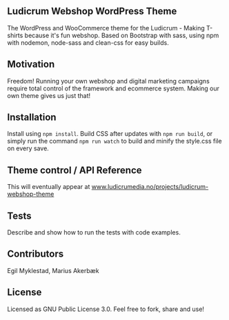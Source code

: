 ## Ludicrum Webshop WordPress Theme

The WordPress and WooCommerce theme for the Ludicrum - Making T-shirts because it's fun webshop. Based on Bootstrap with sass, using npm with nodemon, node-sass and clean-css for easy builds.

## Motivation

Freedom! Running your own webshop and digital marketing campaigns require total control of the framework and ecommerce system. Making our own theme gives us just that!

## Installation

Install using `npm install`. Build CSS after updates with `npm run build`, or simply run the command `npm run watch` to build and minify the style.css file on every save.

## Theme control / API Reference
This will eventually appear at www.ludicrumedia.no/projects/ludicrum-webshop-theme


## Tests

Describe and show how to run the tests with code examples.

## Contributors

Egil Myklestad, Marius Akerbæk

## License

Licensed as GNU Public License 3.0. Feel free to fork, share and use!